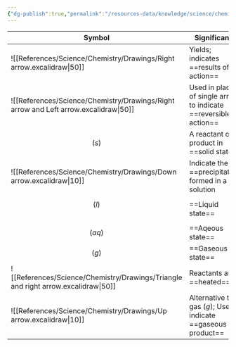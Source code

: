 ```yaml
---
{"dg-publish":true,"permalink":"/resources-data/knowledge/science/chemistry/chemical-reaction/symbols-used-in-chemical-reactions/"}
---
```



| **Symbol**                                     | **Significance**                                                |
| ---------------------------------------------- | --------------------------------------------------------------- |
| ![[References/Science/Chemistry/Drawings/Right arrow.excalidraw\|50]]                | Yields; indicates ==results of action==                         |
| ![[References/Science/Chemistry/Drawings/Right arrow and Left arrow.excalidraw\|50]] | Used in place of single arrow to indicate ==reversible action== |
| $$(s)$$                                        | A reactant or product in ==solid state==                        |
| ![[References/Science/Chemistry/Drawings/Down arrow.excalidraw\|10]]                 | Indicate the ==precipitate== formed in a solution               |
| $$(l)$$<br>                                    | ==Liquid state==                                                |
| $$(aq)$$                                       | ==Aqeous state==                                                |
| $$(g)$$                                        | ==Gaseous state==                                               |
| ![[References/Science/Chemistry/Drawings/Triangle and right arrow.excalidraw\|50]]   | Reactants are ==heated==                                        |
| ![[References/Science/Chemistry/Drawings/Up arrow.excalidraw\|10]]                   | Alternative to gas $(g)$; Used to indicate ==gaseous product==  |
